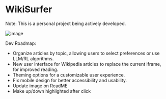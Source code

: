 # WikiSurfer

Note: This is a personal project being actively developed.


![image](https://github.com/azariak/WikiSurfer/assets/20154709/ea49ab44-122f-4a26-a4c3-2f174f80bffa)

Dev Roadmap:
- Organize articles by topic, allowing users to select preferences or use LLM/RL algorithms.
- New user interface for Wikipedia articles to replace the current iframe, for improved reading.
- Theming options for a customizable user experience.
- Fix mobile design for better accessibility and usability.
- Update image on ReadME
- Make up/down highlighted after click